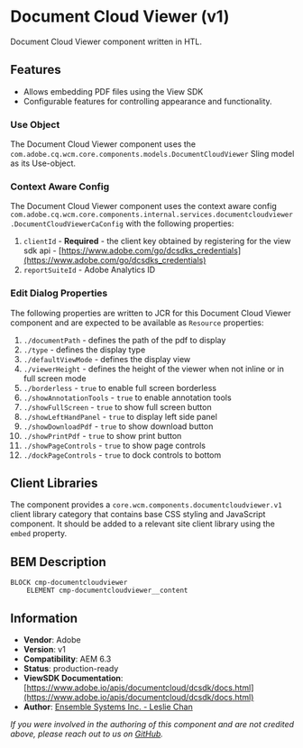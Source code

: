 <!--
Copyright 2020 Adobe

Licensed under the Apache License, Version 2.0 (the "License");
you may not use this file except in compliance with the License.
You may obtain a copy of the License at

    http://www.apache.org/licenses/LICENSE-2.0

Unless required by applicable law or agreed to in writing, software
distributed under the License is distributed on an "AS IS" BASIS,
WITHOUT WARRANTIES OR CONDITIONS OF ANY KIND, either express or implied.
See the License for the specific language governing permissions and
limitations under the License.
-->
Document Cloud Viewer (v1)
====
Document Cloud Viewer component written in HTL.

## Features

* Allows embedding PDF files using the View SDK
* Configurable features for controlling appearance and functionality. 

### Use Object
The Document Cloud Viewer component uses the `com.adobe.cq.wcm.core.components.models.DocumentCloudViewer` Sling model as its Use-object.

### Context Aware Config
The Document Cloud Viewer component uses the context aware config `com.adobe.cq.wcm.core.components.internal.services.documentcloudviewer.DocumentCloudViewerCaConfig` with the following properties:

1. `clientId` - **Required** - the client key obtained by registering for the view sdk api - [https://www.adobe.com/go/dcsdks_credentials](https://www.adobe.com/go/dcsdks_credentials)
2. `reportSuiteId` - Adobe Analytics ID

### Edit Dialog Properties
The following properties are written to JCR for this Document Cloud Viewer component and are expected to be available as `Resource` properties:

1. `./documentPath` - defines the path of the pdf to display
2. `./type` - defines the display type
3. `./defaultViewMode` - defines the display view
4. `./viewerHeight` - defines the height of the viewer when not inline or in full screen mode
5. `./borderless` - `true` to enable full screen borderless
6. `./showAnnotationTools` - `true` to enable annotation tools
7. `./showFullScreen` - `true` to show full screen button
8. `./showLeftHandPanel` - `true` to display left side panel
9. `./showDownloadPdf` - `true` to show download button
10. `./showPrintPdf` - `true` to show print button
11. `./showPageControls` - `true` to show page controls
12. `./dockPageControls` - `true` to dock controls to bottom

## Client Libraries
The component provides a `core.wcm.components.documentcloudviewer.v1` client library category that contains base
CSS styling and JavaScript component. It should be added to a relevant site client library using the `embed` property.

## BEM Description
```
BLOCK cmp-documentcloudviewer
    ELEMENT cmp-documentcloudviewer__content
```

## Information
* **Vendor**: Adobe
* **Version**: v1
* **Compatibility**: AEM 6.3
* **Status**: production-ready
* **ViewSDK Documentation**: [https://www.adobe.io/apis/documentcloud/dcsdk/docs.html](https://www.adobe.io/apis/documentcloud/dcsdk/docs.html)
* **Author**: [Ensemble Systems Inc. - Leslie Chan](https://ensemble.com)

_If you were involved in the authoring of this component and are not credited above, please reach out to us on [GitHub](https://github.com/adobe/aem-core-wcm-components)._
